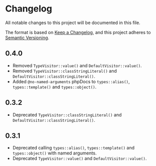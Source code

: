 # Changelog

All notable changes to this project will be documented in this file.

The format is based on [Keep a Changelog](https://keepachangelog.com/en/1.1.0/),
and this project adheres to [Semantic Versioning](https://semver.org/spec/v2.0.0.html).

## 0.4.0

- Removed `TypeVisitor::value()` and `DefaultVisitor::value()`.
- Removed `TypeVisitor::classStringLiteral()` and `DefaultVisitor::classStringLiteral()`.
- Added `@no-named-arguments` phpDocs to `types::alias()`, `types::template()` and `types::object()`.

## 0.3.2

- Deprecated `TypeVisitor::classStringLiteral()` and `DefaultVisitor::classStringLiteral()`.

## 0.3.1

- Deprecated calling `types::alias()`, `types::template()` and `types::object()` with named arguments.
- Deprecated `TypeVisitor::value()` and `DefaultVisitor::value()`.
